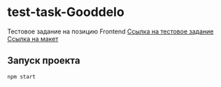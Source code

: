 # test-task-Gooddelo

Тестовое задание на позицию Frontend
[Ссылка на тестовое задание](https://github.com/gooddelo/frontend-test-task/blob/main/README.md)
[Ссылка на макет](https://www.figma.com/design/2ZN3BIJGaLjKomcIRIlIy0/Dushnila?node-id=780-12&node-type=frame&t=VBrlyGNLXxPfAQDN-0)

## Запуск проекта

`npm start`
